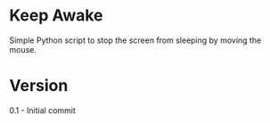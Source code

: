 # Keep Awake
Simple Python script to stop the screen from sleeping by moving the mouse.

# Version
0.1 - Initial commit
